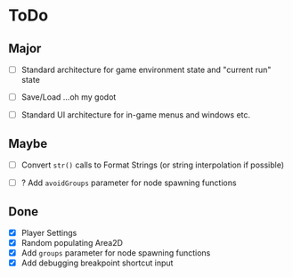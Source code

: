 # ToDo 

## Major

- [ ] Standard architecture for game environment state and "current run" state

- [ ] Save/Load ...oh my godot

- [ ] Standard UI architecture for in-game menus and windows etc.


## Maybe

- [ ] Convert `str()` calls to Format Strings (or string interpolation if possible)
- [ ] ? Add `avoidGroups` parameter for node spawning functions


## Done

- [x] Player Settings
- [x] Random populating Area2D
- [x] Add `groups` parameter for node spawning functions
- [x] Add debugging breakpoint shortcut input

